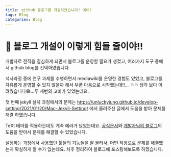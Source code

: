 ```yaml
---
title: github 블로그를 개설하였습니다! 예이!  
tags: Blog
categories: Blog
---
```

# 🥳 블로그 개설이 이렇게 힘들 줄이야!!
개발자로 전직을 결심하게 되면서 블로그를 운영할 필요가 생겼고, 여러가지 도구 중에서 github blog를 선택하였습니다. 

석사과정 중에 연구 과제를 수행하면서 mediawiki를 운영한 경험도 있었고, 블로그를 자유롭게 운영할 수 있지 않을까 해서 부푼 마음으로 시작했는데!!... ㅋㅋ 생각 보다 어려웠습니다😅...두 세번의 고비가 있었는데요.

첫 번째 jekyll 설치 과정에서의 문제는 https://unluckyjung.github.io/develop-setting/2021/01/20/Mac-Jekyll-Setting/ 에서 올려주신 글에서 도움을 받아 문제를 해결 하였습니다. 

TeXt 테마를 적용하는데도 계속 에러가 났었는데요. 
[공식문서](https://tianqi.name/jekyll-TeXt-theme/docs/en/quick-start)와 [개발자님의 블로그](https://countrydev76.github.io/2019/03/14/devops.ecommerce.jamstack.jekyll_devel_guide_with_text_theme.html)의 도움을 받아서 문제를 해결할 수 있었습니다. 

설정하는 과정에서 사용했던 툴들의 기능들을 잘 몰라서, 어떤 작용으로 문제를 해결했는지 확실하게 알 수가 없는데요. 차후 정리하여 블로그에 포스팅해보도록 하겠습니다. 






